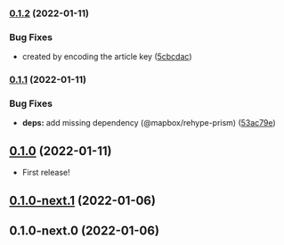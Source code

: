 ### [0.1.2](https://github.com/dungsil/nuxt3-content/compare/v0.1.1...v0.1.2) (2022-01-11)


### Bug Fixes

* created by encoding the article key ([5cbcdac](https://github.com/dungsil/nuxt3-content/commit/5cbcdac97927bfbad8d512700656bed601528924))

### [0.1.1](https://github.com/dungsil/nuxt3-content/compare/v0.1.0...v0.1.1) (2022-01-11)


### Bug Fixes

* **deps:** add missing dependency (@mapbox/rehype-prism) ([53ac79e](https://github.com/dungsil/nuxt3-content/commit/53ac79e6ee38fbd8a2208f341e829fc4cae37836))

## [0.1.0](https://github.com/dungsil/nuxt3-content/compare/0.1.0-next.1...0.1.0) (2022-01-11)
 - First release! 

## [0.1.0-next.1](https://github.com/dungsil/nuxt-articles/compare/0.1.0-next.0...0.1.0-next.1) (2022-01-06)
## 0.1.0-next.0 (2022-01-06)


